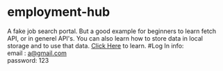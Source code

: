 # employment-hub
A fake job search portal. But a good example for beginners to learn  fetch API, or in generel API's. 
You can also learn how to store data in local storage and to use that data. 
[Click Here](https://mian-azam.github.io/employment-hub/) to learn.
#Log In info:\
email : a@gmail.com\
password: 123
